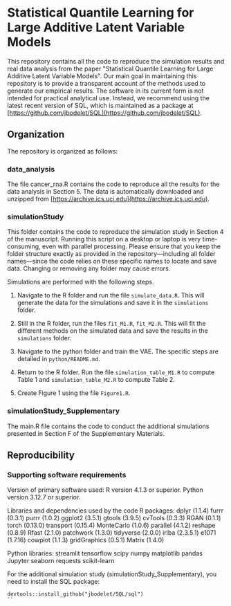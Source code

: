 # Statistical Quantile Learning for Large Additive Latent Variable Models

This repository contains all the code to reproduce the simulation results and real data analysis from the paper "Statistical Quantile Learning for Large Additive Latent Variable Models".
Our main goal in maintaining this repository is to provide a transparent account of the methods used to generate our empirical results. The software in its current form is not intended for practical analytical use. Instead, we recommend using the latest recent version of SQL, which is maintained as a package at [https://github.com/jbodelet/SQL](https://github.com/jbodelet/SQL).

## Organization

The repository is organized as follows:

### data_analysis

The file cancer_rna.R contains the code to reproduce all the results for the data analysis in Section 5.
The data is automatically downloaded and unzipped from [https://archive.ics.uci.edu](https://archive.ics.uci.edu).


### simulationStudy
This folder contains the code to reproduce the simulation study in Section 4 of the manuscript.
Running this script on a desktop or laptop is very time-consuming, even with parallel processing.
Please ensure that you keep the folder structure exactly as provided in the repository—including all folder names—since the code relies on these specific names to locate and save data. 
Changing or removing any folder may cause errors.

Simulations are performed with the following steps.

1. Navigate to the R folder and run the file `simulate_data.R`. This will generate the data for the simulations and save it in the `simulations` folder.

2. Still in the R folder, run the files `fit_M1.R`, `fit_M2.R`. This will fit the different methods on the simulated data and save the results in the `simulations` folder.

3. Navigate to the python folder and train the VAE. The specific steps are detailed in `python/README.md`.

4. Return to the R folder. Run the file `simulation_table_M1.R` to compute Table 1 and `simulation_table_M2.R` to compute Table 2.

5. Create Figure 1 using the file `Figure1.R`.



### simulationStudy_Supplementary

The main.R file contains the code to conduct the additional simulations presented in Section F of the Supplementary Materials.

## Reproducibility

### Supporting software requirements

Version of primary software used: R version 4.1.3 or superior. Python version 3.12.7 or superior.

Libraries and dependencies used by the code R packages: dplyr (1.1.4) furrr (0.3.1) purrr (1.0.2)
ggplot2 (3.5.1) gtools (3.9.5) cvTools (0.3.3) RGAN (0.1.1) torch (0.13.0) transport (0.15.4) MonteCarlo
(1.0.6) parallel (4.1.2) reshape (0.8.9) Rfast (2.1.0) patchwork (1.3.0) tidyverse (2.0.0) irlba (2.3.5.1) e1071
(1.7.16) cowplot (1.1.3) gridGraphics (0.5.1) Matrix (1.4.0)

Python libraries: streamlit tensorflow scipy numpy matplotlib pandas Jupyter seaborn requests scikit-learn

For the additional simulation study (simulationStudy_Supplementary), you need to install the SQL package:
```
devtools::install_github("jbodelet/SQL/sql")
``








